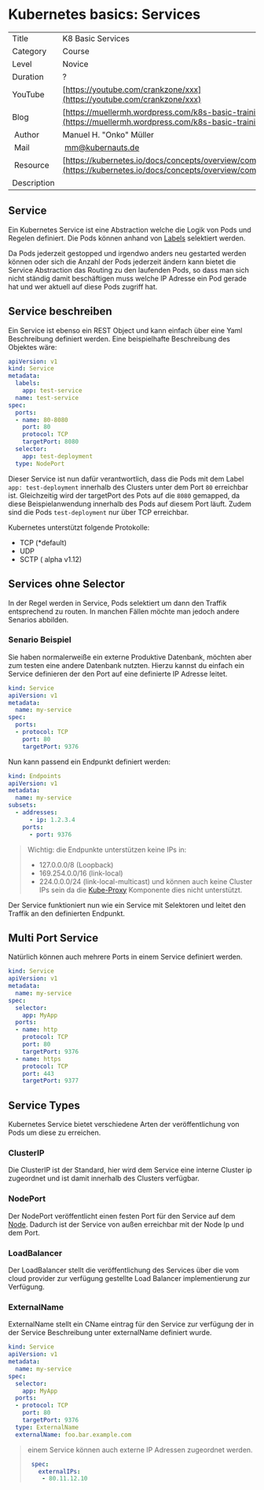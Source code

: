 # Kubernetes basics: Services

|||
|---|---|
| Title | K8 Basic Services |
| Category | Course |
| Level | Novice |
| Duration | ? |
| YouTube | [https://youtube.com/crankzone/xxx](https://youtube.com/crankzone/xxx) |
| Blog | [https://muellermh.wordpress.com/k8s-basic-training-etcd](https://muellermh.wordpress.com/k8s-basic-training-etcd)  |
| Author | Manuel H. "Onko" Müller |
| Mail | mm@kubernauts.de |
| Resource | [https://kubernetes.io/docs/concepts/overview/components/](https://kubernetes.io/docs/concepts/overview/components/) |
| Description |  |

## Service

Ein Kubernetes Service ist eine Abstraction welche die Logik von Pods und Regelen definiert. Die Pods können anhand von [Labels](10-k8-basic-label.md) selektiert werden.

Da Pods jederzeit gestopped und irgendwo anders neu gestarted werden können oder sich die Anzahl der Pods jederzeit ändern kann bietet die Service Abstraction das Routing zu den laufenden Pods, so dass man sich nicht ständig damit beschäftigen muss welche IP Adresse ein Pod gerade hat und wer aktuell auf diese Pods zugriff hat.

## Service beschreiben

Ein Service ist ebenso ein REST Object und kann einfach über eine Yaml Beschreibung definiert werden. Eine beispielhafte Beschreibung des Objektes wäre:

```yaml
apiVersion: v1
kind: Service
metadata:
  labels:
    app: test-service
  name: test-service
spec:
  ports:
  - name: 80-8080
    port: 80
    protocol: TCP
    targetPort: 8080
  selector:
    app: test-deployment
  type: NodePort
```

Dieser Service ist nun dafür verantwortlich, dass die Pods mit dem Label `app: test-deployment` innerhalb des Clusters unter dem Port `80` erreichbar ist. Gleichzeitig wird der targetPort des Pots auf die `8080` gemapped, da diese Beispielanwendung innerhalb des Pods auf diesem Port läuft. Zudem sind die Pods `test-deployment` nur über TCP erreichbar.

Kubernetes unterstützt folgende Protokolle:

* TCP (*default)
* UDP
* SCTP ( alpha v1.12)

## Services ohne Selector

In der Regel werden in Service, Pods selektiert um dann den Traffik entsprechend zu routen. In manchen Fällen möchte man jedoch andere Senarios abbilden.

### Senario Beispiel

Sie haben normalerweiße ein externe Produktive Datenbank, möchten aber zum testen eine andere Datenbank nutzten.
Hierzu kannst du einfach ein Service definieren der den Port auf eine definierte IP Adresse leitet.

```yaml
kind: Service
apiVersion: v1
metadata:
  name: my-service
spec:
  ports:
  - protocol: TCP
    port: 80
    targetPort: 9376
```

Nun kann passend ein Endpunkt definiert werden:

```yaml
kind: Endpoints
apiVersion: v1
metadata:
  name: my-service
subsets:
  - addresses:
      - ip: 1.2.3.4
    ports:
      - port: 9376
```

> Wichtig: die Endpunkte unterstützen keine IPs in:
> * 127.0.0.0/8 (Loopback)
> * 169.254.0.0/16 (link-local)
> * 224.0.0.0/24 (link-local-multicast)
> und können auch keine Cluster IPs sein da die [Kube-Proxy](3-k8s-basic-node.md#kube-proxy) Komponente dies nicht unterstützt.

Der Service funktioniert nun wie ein Service mit Selektoren und leitet den Traffik an den definierten Endpunkt.

## Multi Port Service

Natürlich können auch mehrere Ports in einem Service definiert werden.

```yaml
kind: Service
apiVersion: v1
metadata:
  name: my-service
spec:
  selector:
    app: MyApp
  ports:
  - name: http
    protocol: TCP
    port: 80
    targetPort: 9376
  - name: https
    protocol: TCP
    port: 443
    targetPort: 9377
```

## Service Types

Kubernetes Service bietet verschiedene Arten der veröffentlichung von Pods um diese zu erreichen.

### ClusterIP

Die ClusterIP ist der Standard, hier wird dem Service eine interne Cluster ip zugeordnet und ist damit innerhalb des Clusters verfügbar.

### NodePort

Der NodePort veröffentlicht einen festen Port für den Service auf dem [Node](3-k8s-basic-node.md). Dadurch ist der Service von außen erreichbar mit der Node Ip und dem Port.

### LoadBalancer

Der LoadBalancer stellt die veröffentlichung des Services über die vom cloud provider zur verfügung gestellte Load Balancer implementierung zur Verfügung.

### ExternalName

ExternalName stellt ein CName eintrag für den Service zur verfügung der in der Service Beschreibung unter externalName definiert wurde.

```yaml
kind: Service
apiVersion: v1
metadata:
  name: my-service
spec:
  selector:
    app: MyApp
  ports:
  - protocol: TCP
    port: 80
    targetPort: 9376
  type: ExternalName
  externalName: foo.bar.example.com
```

> einem Service können auch externe IP Adressen zugeordnet werden.
> ```yaml
>  spec:
>    externalIPs:
>     - 80.11.12.10
> ```
